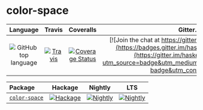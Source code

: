 # color-space

| Language | Travis | Coveralls |Gitter.im |
|:--------:|:------:|:---------:|:--------:|
| ![GitHub top language](https://img.shields.io/github/languages/top/lehins/color-space.svg) | [![Travis](https://img.shields.io/travis/lehins/color-space/master.svg?label=Linux%20%26%20OS%20X)](https://travis-ci.org/lehins/color-space) | [![Coverage Status](https://coveralls.io/repos/github/lehins/color-space/badge.svg?branch=master)](https://coveralls.io/github/lehins/color-space?branch=master) | [![Join the chat at https://gitter.im/haskell-massiv/Lobby](https://badges.gitter.im/haskell-massiv/Lobby.svg)](https://gitter.im/haskell-massiv/Lobby?utm_source=badge&utm_medium=badge&utm_campaign=pr-badge&utm_content=badge)

|      Package       | Hackage | Nightly | LTS |
|:-------------------|:-------:|:-------:|:---:|
|  [`color-space`](https://github.com/lehins/color-space/tree/master/color-space)|                                       [![Hackage](https://img.shields.io/hackage/v/color-space.svg)](https://hackage.haskell.org/package/color-space)|                                                                                                        [![Nightly](https://www.stackage.org/package/color-space/badge/nightly)](https://www.stackage.org/nightly/package/color-space)|                                                                                         [![Nightly](https://www.stackage.org/package/color-space/badge/lts)](https://www.stackage.org/lts/package/color-space)|
